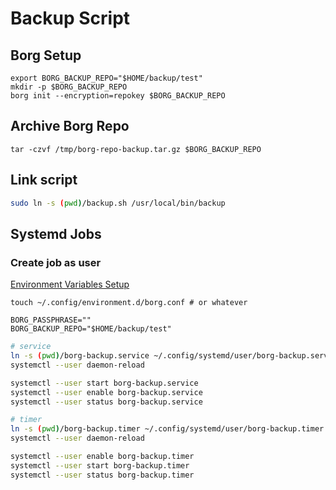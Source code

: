 # Backup Script

## Borg Setup

```
export BORG_BACKUP_REPO="$HOME/backup/test"
mkdir -p $BORG_BACKUP_REPO
borg init --encryption=repokey $BORG_BACKUP_REPO
```

## Archive Borg Repo
```
tar -czvf /tmp/borg-repo-backup.tar.gz $BORG_BACKUP_REPO
```

## Link script

```sh
sudo ln -s (pwd)/backup.sh /usr/local/bin/backup
```

## Systemd Jobs

### Create job as user

[Environment Variables Setup](https://wiki.archlinux.org/title/Systemd/User#Environment_variables)

```
touch ~/.config/environment.d/borg.conf # or whatever
```

```
BORG_PASSPHRASE=""
BORG_BACKUP_REPO="$HOME/backup/test"
```

```sh
# service
ln -s (pwd)/borg-backup.service ~/.config/systemd/user/borg-backup.service
systemctl --user daemon-reload

systemctl --user start borg-backup.service
systemctl --user enable borg-backup.service
systemctl --user status borg-backup.service

# timer
ln -s (pwd)/borg-backup.timer ~/.config/systemd/user/borg-backup.timer
systemctl --user daemon-reload

systemctl --user enable borg-backup.timer
systemctl --user start borg-backup.timer
systemctl --user status borg-backup.timer
```
